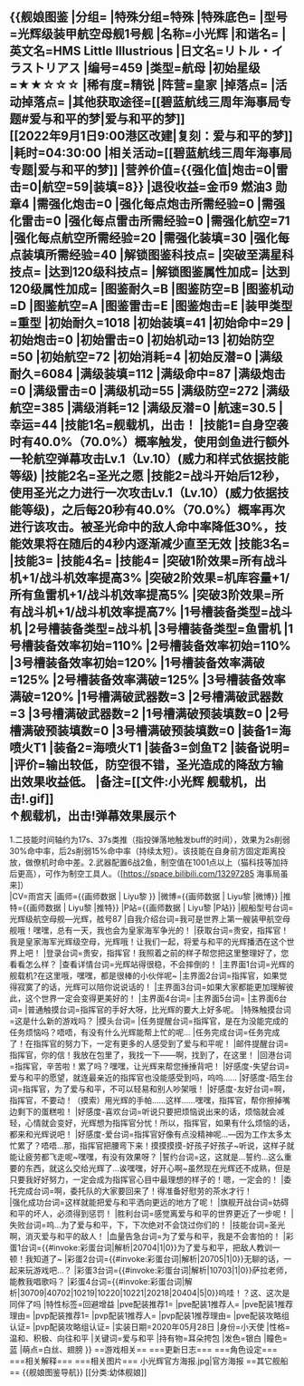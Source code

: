 {{舰娘图鉴 
|分组=
|特殊分组=特殊
|特殊底色=
|型号=光辉级装甲航空母舰1号舰
|名称=小光辉
|和谐名=
|英文名=HMS Little Illustrious
|日文名=リトル・イラストリアス
|编号=459
|类型=航母
|初始星级=★★☆☆☆
|稀有度=精锐
|阵营=皇家
|掉落点=
|活动掉落点=
|其他获取途径=[[碧蓝航线三周年海事局专题#爱与和平的梦|爱与和平的梦]]<br>[[2022年9月1日9:00港区改建|复刻：爱与和平的梦]]
|耗时=04:30:00
|相关活动=[[碧蓝航线三周年海事局专题|爱与和平的梦]]
|营养价值={{强化值|炮击=0|雷击=0|航空=59|装填=8}}
|退役收益=金币9 燃油3 勋章4
|需强化炮击=0
|强化每点炮击所需经验=0
|需强化雷击=0
|强化每点雷击所需经验=0
|需强化航空=71
|强化每点航空所需经验=20
|需强化装填=30
|强化每点装填所需经验=40
|解锁图鉴科技点=
|突破至满星科技点=
|达到120级科技点=
|解锁图鉴属性加成=
|达到120级属性加成=
|图鉴耐久=B
|图鉴防空=B
|图鉴机动=D
|图鉴航空=A
|图鉴雷击=E
|图鉴炮击=E
|装甲类型=重型
|初始耐久=1018
|初始装填=41
|初始命中=29
|初始炮击=0
|初始雷击=0
|初始机动=13
|初始防空=50
|初始航空=72
|初始消耗=4
|初始反潜=0
|满级耐久=6084
|满级装填=112
|满级命中=87
|满级炮击=0
|满级雷击=0
|满级机动=55
|满级防空=272
|满级航空=385
|满级消耗=12
|满级反潜=0
|航速=30.5
|幸运=44
|技能1名=舰载机，出击！
|技能1=自身空袭时有40.0%（70.0%）概率触发，使用剑鱼进行额外一轮航空弹幕攻击Lv.1（Lv.10）(威力和样式依据技能等级)
|技能2名=圣光之愿
|技能2=战斗开始后12秒，使用圣光之力进行一次攻击Lv.1（Lv.10）(威力依据技能等级)，之后每20秒有40.0%（70.0%）概率再次进行该攻击。被圣光命中的敌人命中率降低30%，技能效果将在随后的4秒内逐渐减少直至无效
|技能3名=
|技能3=
|技能4名=
|技能4=
|突破1阶效果=所有战斗机+1/战斗机效率提高3%
|突破2阶效果=机库容量+1/所有鱼雷机+1/战斗机效率提高5%
|突破3阶效果=所有战斗机+1/战斗机效率提高7%
|1号槽装备类型=战斗机
|2号槽装备类型=战斗机
|3号槽装备类型=鱼雷机
|1号槽装备效率初始=110%
|2号槽装备效率初始=110%
|3号槽装备效率初始=120%
|1号槽装备效率满破=125%
|2号槽装备效率满破=125%
|3号槽装备效率满破=120%
|1号槽满破武器数=3
|2号槽满破武器数=3
|3号槽满破武器数=2
|1号槽满破预装填数=0
|2号槽满破预装填数=0
|3号槽满破预装填数=0
|装备1=海喷火T1
|装备2=海喷火T1
|装备3=剑鱼T2
|装备说明=
|评价=输出较低，防空很不错，圣光造成的降敌方输出效果收益低。
|备注=[[文件:小光辉 舰载机，出击!.gif]]<br>↑舰载机，出击!弹幕效果展示↑
----
1.二技能时间轴约为17s、37s类推（指投弹落地触发buff的时间），效果为2s削弱30%命中率，后2s削弱15%命中率（持续太短）。该技能在自身前方固定距离投放，做僚机时命中差。2.武器配置6战2鱼，制空值在1001点以上（猫科技等加持后更高），可作为制空工具人。（[https://space.bilibili.com/13297285 海事局虽来]）<br>
|CV=雨宫天
|画师={{画师数据 | Liyu黎 }}
|微博={{画师数据 | Liyu黎 |微博}}
|推特={{画师数据 | Liyu黎 |推特}}
|P站={{画师数据 | Liyu黎 |P站}}
|舰船型号台词=光辉级航空母舰—光辉，舷号87
|自我介绍台词=我可是世界上第一艘装甲航空母舰哦！嘿嘿，总有一天，我也会为皇家海军争光的！
|获取台词=贵安，指挥官！我是皇家海军光辉级空母，光辉哦！让我们一起，将爱与和平的光辉播洒在这个世界上吧！
|登录台词=贵安，指挥官！我照着之前的样子帮您把这里整理好了，您看看怎么样？
|查看详情台词=光辉站得很稳，不会摔倒的！
|主界面1台词=光辉的舰载机?在这里哦，嘿嘿，都是很棒的小伙伴呢~
|主界面2台词=指挥官，如果觉得寂寞了的话，光辉可以陪你说说话的！
|主界面3台词=如果大家都能更加理解彼此，这个世界一定会变得更美好的！
|主界面4台词=
|主界面5台词=
|主界面6台词= 
|普通触摸台词=指挥官的手好大呀，比光辉的要大上好多呢。
|特殊触摸台词=这是什么新的游戏吗？
|摸头台词=
|任务提醒台词=指挥官，是在为没能完成的任务烦恼吗？唔唔，有没有什么光辉能帮上忙的呢…
|任务完成台词=任务完成了！在指挥官的努力下，一定有更多的人感受到了爱与和平呢！
|邮件提醒台词=指挥官，你的信！我放在包里了，我找一下——啊，找到了，在这里！
|回港台词=指挥官，辛苦啦！累了吗？嘿嘿，让光辉来帮您捶捶背吧！
|好感度-失望台词=爱与和平的愿望，就连最亲近的指挥官也没能感受到吗，呜呜……
|好感度-陌生台词=指挥官，为了爱与和平，不可以轻易和别人吵架哦！
|好感度-友好台词=啊，指挥官，不要动！（摸索）用光辉的手帕……这样……嘿嘿，指挥官，帮你擦掉嘴边剩下的蛋糕啦！
|好感度-喜欢台词=听说只要把烦恼说出来的话，烦恼就会减轻，心情就会变好，光辉想为指挥官分忧！所以，指挥官，如果有什么烦恼的话，都来和光辉说吧！
|好感度-爱台词=指挥官好像有点没精神呢…—因为工作太多太忙累了？唔唔…那，指挥官把腰弯下来！摸摸摸摸-好孩子好孩子~听说，这样子就能让疲劳都飞走呢~嘿嘿，有没有效果呀？
|誓约台词=这，这就是…誓约…这么重要的东西，就这么交给光辉了…诶嘿嘿，好开心啊~虽然现在光辉还不成熟，但是只要我好好努力，一定会成为指挥官心目中最理想的样子的！嗯，一定会的！
|委托完成台词=啊，委托队的大家要回来了！得准备好慰劳的茶水才行！	
|强化成功台词=这样就能把爱与和平洒向更远的地方了呢！
|旗舰开战台词=妨碍和平的坏人，必须得到惩罚！
|胜利台词=感觉离爱与和平的世界更近了一步呢！
|失败台词=呜…为了爱与和平，下，下次绝对不会饶过你们的！
|技能台词=圣光啊，消灭爱与和平的敌人！
|血量告急台词=为了爱与和平，我是不会害怕的！
|彩蛋1台词={{#invoke:彩蛋台词|解析|20704|1|0}}为了爱与和平，把敌人教训一顿！我知道了~
|彩蛋2台词={{#invoke:彩蛋台词|解析|20705|1|0}}无聊的话，一起来玩游戏吧…？
|彩蛋3台词={{#invoke:彩蛋台词|解析|10703|1|0}}萨拉老师，能教我唱歌吗？
|彩蛋4台词={{#invoke:彩蛋台词|解析|30709|40702|10219|10220|10221|20218|20404|5|0}}呜哇！？这、这次是同伴了吗
|特性标签=回避增益
|pve配装推荐1=
|pve配装1推荐人=
|pve配装1推荐理由=
|pvp配装推荐1=
|pvp配装1推荐人=
|pvp配装1推荐理由=
|pve配装攻略组认证=
|pvp配装攻略组认证=
|实装日期=2020年05月28日
|身份=小天使
|性格=温和、积极、向往和平
|关键词=爱与和平
|持有物=耳朵挎包
|发色=银白
|瞳色=蓝
|萌点=白丝、翅膀
}}
==游戏相关==
===更新日志===
===角色设定===
===相关解释===
===相关图片===
<gallery mode="packed" heights="300px">
小光辉官方海报.jpg|官方海报
</gallery>
==其它舰船==
{{舰娘图鉴导航}}
[[分类:幼体舰娘]]